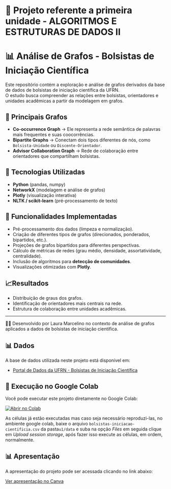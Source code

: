 # 🚀 Projeto referente a primeira unidade - ALGORITMOS E ESTRUTURAS DE DADOS II

# 📊 Análise de Grafos - Bolsistas de Iniciação Científica

Este repositório contém a exploração e análise de grafos derivados da base de dados de bolsistas de iniciação científica da UFRN.  
O estudo busca compreender as relações entre bolsistas, orientadores e unidades acadêmicas a partir da modelagem em grafos.

## 🔑 Principais Grafos

- **Co-occurrence Graph** → Ele representa a rede semântica de palavras mais frequentes e suas coocorrências.  
- **Bipartite Graphs** → Conectam dois tipos diferentes de nós, como `Bolsista-Unidade` ou `Discente-Orientador`.  
- **Advisor Collaboration Graph** → Rede de colaboração entre orientadores que compartilham bolsistas.  

## 🚀 Tecnologias Utilizadas

- **Python** (pandas, numpy)
- **NetworkX** (modelagem e análise de grafos)
- **Plotly** (visualização interativa)
- **NLTK / scikit-learn** (pré-processamento de texto)

## 📌 Funcionalidades Implementadas

- Pré-processamento dos dados (limpeza e normalização).  
- Criação de diferentes tipos de grafos (direcionados, ponderados, bipartidos, etc.).  
- Projeções de grafos bipartidos para diferentes perspectivas.  
- Cálculo de métricas de redes (grau médio, densidade, assortatividade, centralidade).  
- Inclusão de algoritmos para **detecção de comunidades**.  
- Visualizações otimizadas com **Plotly**.  

## 📈Resultados

- Distribuição de graus dos grafos.  
- Identificação de orientadores mais centrais na rede.  
- Estrutura de colaboração entre unidades acadêmicas.  

---
👩‍💻 Desenvolvido por Laura Marcelino no contexto de análise de grafos aplicados a dados de bolsistas de iniciação científica.

## 📊 Dados

A base de dados utilizada neste projeto está disponível em:

- [Portal de Dados da UFRN - Bolsistas de Iniciação Científica](https://dados.ufrn.br/dataset/bolsistas-de-iniciacao-cientifica/resource/dfee756f-809f-42d2-a88a-db67f3a040bf)  

## 🚀 Execução no Google Colab

Você pode executar este projeto diretamente no Google Colab:  

[![Abrir no Colab](https://colab.research.google.com/assets/colab-badge.svg)](https://colab.research.google.com/drive/17jCUpUeRU39X984-LHdd6e9mJluYWDVe)

As células já estão executadas mas caso seja necessário reproduzi-las, no ambiente google colab, baixe o arquivo `bolsistas-iniciacao-cientificia.csv` da pasta`u1/data` e suba na opção *Files* em seguida clique em *Upload session storage*, após fazer isso execute as células, em ordem, normalmente.

## 📊 Apresentação

A apresentação do projeto pode ser acessada clicando no link abaixo:

[Ver apresentação no Canva](https://www.canva.com/design/DAGzJpx-3dM/FZRI1eylc88T51enXIlYNw/view)
